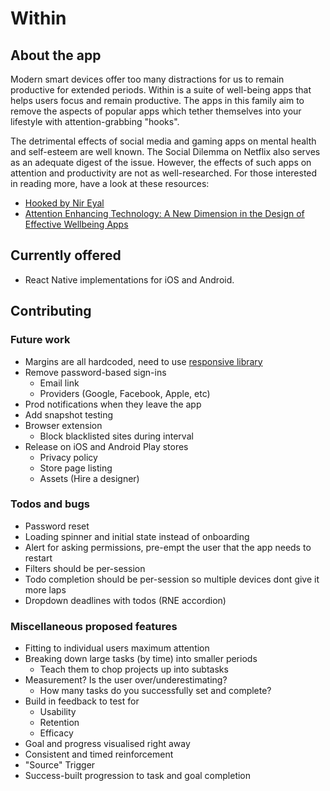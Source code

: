 # Within

## About the app

Modern smart devices offer too many distractions for us to remain productive for extended periods. Within is a suite of well-being apps that helps users focus and remain productive. The apps in this family aim to remove the aspects of popular apps which tether themselves into your lifestyle with attention-grabbing "hooks".

The detrimental effects of social media and gaming apps on mental health and self-esteem are well known. The Social Dilemma on Netflix also serves as an adequate digest of the issue. However, the effects of such apps on attention and productivity are not as well-researched. For those interested in reading more, have a look at these resources:

- [Hooked by Nir Eyal](https://www.amazon.co.uk/Hooked-How-Build-Habit-Forming-Products/dp/B00HZOBOUO/ref=sr_1_1?adgrpid=54037409435&dchild=1&gclid=Cj0KCQjw5auGBhDEARIsAFyNm9E4n4qyIkApBRehhLcNnxiFWQnnJD3ueIBBKH7LjBRvsnV6p6F_zCMaAsIPEALw_wcB&hvadid=259043076936&hvdev=c&hvlocphy=9072504&hvnetw=g&hvqmt=e&hvrand=13303443007801974394&hvtargid=kwd-299801729894&hydadcr=18461_1817222&keywords=hooked+nir+eyal&qid=1623964716&s=books&sr=1-1)
- [Attention Enhancing Technology: A New Dimension in the Design of Effective Wellbeing Apps](https://ieeexplore.ieee.org/abstract/document/9392016)

## Currently offered

- React Native implementations for iOS and Android.

## Contributing

### Future work

- Margins are all hardcoded, need to use [responsive library](https://github.com/marudy/react-native-responsive-screen#example)
- Remove password-based sign-ins
  - Email link
  - Providers (Google, Facebook, Apple, etc)
- Prod notifications when they leave the app
- Add snapshot testing
- Browser extension
  - Block blacklisted sites during interval
- Release on iOS and Android Play stores
  - Privacy policy
  - Store page listing
  - Assets (Hire a designer)

### Todos and bugs

- Password reset
- Loading spinner and initial state instead of onboarding
- Alert for asking permissions, pre-empt the user that the app needs to restart
- Filters should be per-session
- Todo completion should be per-session so multiple devices dont give it more laps
- Dropdown deadlines with todos (RNE accordion)

### Miscellaneous proposed features

- Fitting to individual users maximum attention
- Breaking down large tasks (by time) into smaller periods
  - Teach them to chop projects up into subtasks
- Measurement? Is the user over/underestimating?
  - How many tasks do you successfully set and complete?
- Build in feedback to test for
  - Usability
  - Retention
  - Efficacy
- Goal and progress visualised right away
- Consistent and timed reinforcement
- "Source" Trigger
- Success-built progression to task and goal completion

